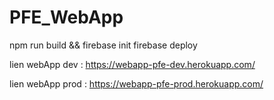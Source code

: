 ﻿# PFE_WebApp

npm run build && firebase init
firebase deploy

lien webApp dev : https://webapp-pfe-dev.herokuapp.com/

lien webApp prod : https://webapp-pfe-prod.herokuapp.com/
